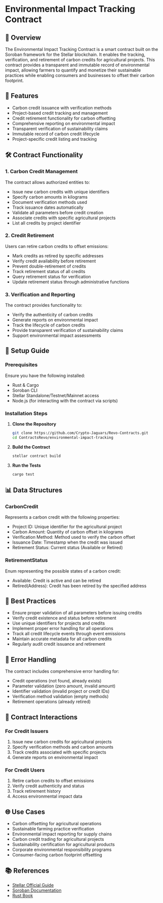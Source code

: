 # Environmental Impact Tracking Contract

## 🎯 Overview
The Environmental Impact Tracking Contract is a smart contract built on the Soroban framework for the Stellar blockchain. It enables the tracking, verification, and retirement of carbon credits for agricultural projects. This contract provides a transparent and immutable record of environmental impact, allowing farmers to quantify and monetize their sustainable practices while enabling consumers and businesses to offset their carbon footprint.

## 📜 Features
- Carbon credit issuance with verification methods
- Project-based credit tracking and management
- Credit retirement functionality for carbon offsetting
- Comprehensive reporting on environmental impact
- Transparent verification of sustainability claims
- Immutable record of carbon credit lifecycle
- Project-specific credit listing and tracking

## 🛠 Contract Functionality
### **1. Carbon Credit Management**
The contract allows authorized entities to:
- Issue new carbon credits with unique identifiers
- Specify carbon amounts in kilograms
- Document verification methods used
- Track issuance dates automatically
- Validate all parameters before credit creation
- Associate credits with specific agricultural projects
- List all credits by project identifier

### **2. Credit Retirement**
Users can retire carbon credits to offset emissions:
- Mark credits as retired by specific addresses
- Verify credit availability before retirement
- Prevent double-retirement of credits
- Track retirement status of all credits
- Query retirement status for verification
- Update retirement status through administrative functions

### **3. Verification and Reporting**
The contract provides functionality to:
- Verify the authenticity of carbon credits
- Generate reports on environmental impact
- Track the lifecycle of carbon credits
- Provide transparent verification of sustainability claims
- Support environmental impact assessments

## 🚀 Setup Guide
### **Prerequisites**
Ensure you have the following installed:
- Rust & Cargo
- Soroban CLI
- Stellar Standalone/Testnet/Mainnet access
- Node.js (for interacting with the contract via scripts)

### **Installation Steps**
1. **Clone the Repository**
   ```bash
   git clone https://github.com/Crypto-Jaguars/Revo-Contracts.git
   cd ContractsRevo/environmental-impact-tracking
   ```
2. **Build the Contract**
   ```bash
   stellar contract build
   ```
3. **Run the Tests**
   ```bash
   cargo test
   ```

## 📊 Data Structures
### **CarbonCredit**
Represents a carbon credit with the following properties:
- Project ID: Unique identifier for the agricultural project
- Carbon Amount: Quantity of carbon offset in kilograms
- Verification Method: Method used to verify the carbon offset
- Issuance Date: Timestamp when the credit was issued
- Retirement Status: Current status (Available or Retired)

### **RetirementStatus**
Enum representing the possible states of a carbon credit:
- Available: Credit is active and can be retired
- Retired(Address): Credit has been retired by the specified address

## 📌 Best Practices
- Ensure proper validation of all parameters before issuing credits
- Verify credit existence and status before retirement
- Use unique identifiers for projects and credits
- Implement proper error handling for all operations
- Track all credit lifecycle events through event emissions
- Maintain accurate metadata for all carbon credits
- Regularly audit credit issuance and retirement

## 📖 Error Handling
The contract includes comprehensive error handling for:
- Credit operations (not found, already exists)
- Parameter validation (zero amount, invalid amount)
- Identifier validation (invalid project or credit IDs)
- Verification method validation (empty methods)
- Retirement operations (already retired)

## 🔄 Contract Interactions
### **For Credit Issuers**
1. Issue new carbon credits for agricultural projects
2. Specify verification methods and carbon amounts
3. Track credits associated with specific projects
4. Generate reports on environmental impact

### **For Credit Users**
1. Retire carbon credits to offset emissions
2. Verify credit authenticity and status
3. Track retirement history
4. Access environmental impact data

## 🌐 Use Cases
- Carbon offsetting for agricultural operations
- Sustainable farming practice verification
- Environmental impact reporting for supply chains
- Carbon credit trading for agricultural projects
- Sustainability certification for agricultural products
- Corporate environmental responsibility programs
- Consumer-facing carbon footprint offsetting

## 📚 References
- [Stellar Official Guide](https://developers.stellar.org/docs/)
- [Soroban Documentation](https://soroban.stellar.org/)
- [Rust Book](https://doc.rust-lang.org/book/)
